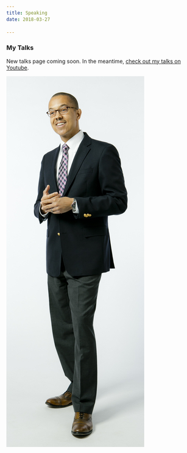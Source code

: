 ```yaml
---
title: Speaking
date: 2018-03-27

---
```

### My Talks

New talks page coming soon. In the meantime, [check out my talks on Youtube](https://m.youtube.com/results?search_query=%22gary+bennett%22+duke).

![ ](/images/065615_health_forward0990.jpg)
